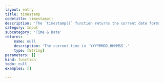 ```yaml
---
layout: entry
title: timestamp
codetitle: timestamp()
description: 'The `timestamp()` function returns the current date formatted as `YYYYMMDD_HHMMSS` for useful unique filenaming.'
category: Input
subcategory: 'Time & Date'
returns:
    name: null
    description: 'The current time in `YYYYMMDD_HHMMSS`.'
    type: [String]
parameters: []
kind: function
todo: null
examples: []

---
```

